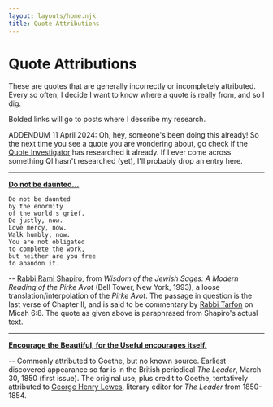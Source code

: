 ```yaml
---
layout: layouts/home.njk
title: Quote Attributions
---
```


# Quote Attributions

These are quotes that are generally incorrectly or incompletely attributed. Every so often, I decide I want to know where a quote is really from, and so I dig.

Bolded links will go to posts where I describe my research.

ADDENDUM 11 April 2024: Oh, hey, someone's been doing this already! So the next time you see a quote you are wondering about, go check if the [Quote Investigator](https://quoteinvestigator.com/) has researched it already. If I ever come across something QI hasn't researched (yet), I'll probably drop an entry here.

* * *

[**Do not be daunted...**](https://darktalessleuth.wordpress.com/2024/03/19/do-justly-now/)

```
Do not be daunted
by the enormity
of the world's grief.
Do justly, now.
Love mercy, now.
Walk humbly, now.
You are not obligated
to complete the work,
but neither are you free
to abandon it. 
```

\-- [Rabbi Rami Shapiro](https://en.wikipedia.org/wiki/Rami_M._Shapiro), from _Wisdom of the Jewish Sages: A Modern Reading of the Pirke Avot_ (Bell Tower, New York, 1993), a loose translation/interpolation of the _Pirke Avot_. The passage in question is the last verse of Chapter II, and is said to be commentary by [Rabbi Tarfon](https://en.wikipedia.org/wiki/Rabbi_Tarfon) on Micah 6:8. The quote as given above is paraphrased from Shapiro's actual text.

* * *

[**Encourage the Beautiful, for the Useful encourages itself.**](https://darktalessleuth.wordpress.com/2024/03/25/encourage-the-beautiful/)

\-- Commonly attributed to Goethe, but no known source. Earliest discovered appearance so far is in the British periodical _The Leader_, March 30, 1850 (first issue). The original use, plus credit to Goethe, tentatively attributed to [George Henry Lewes](https://en.wikipedia.org/wiki/George_Henry_Lewes), literary editor for _The Leader_ from 1850-1854.
